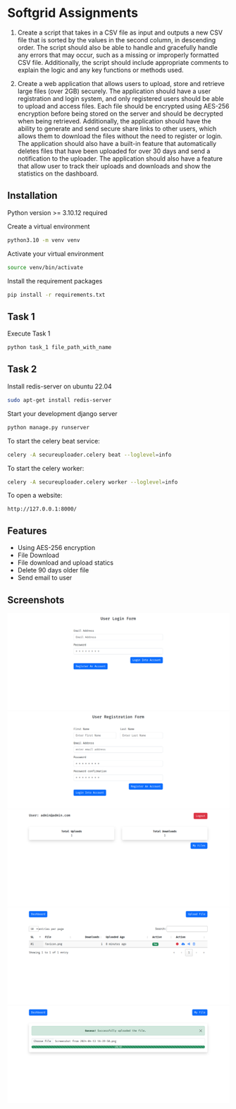 # Softgrid Assignments

1. Create a script that takes in a CSV file as input and outputs a new CSV file that is sorted by the values in the second column, in descending order. The script should also be able to handle and gracefully handle any errors that may occur, such as a missing or improperly formatted CSV file. Additionally, the script should include appropriate comments to explain the logic and any key functions or methods used.

2. Create a web application that allows users to upload, store and retrieve large files (over 2GB) securely. The application should have a user registration and login system, and only registered users should be able to upload and access files. Each file should be encrypted using AES-256 encryption before being stored on the server and should be decrypted when being retrieved. Additionally, the application should have the ability to generate and send secure share links to other users, which allows them to download the files without the need to register or login. The application should also have a built-in feature that automatically deletes files that have been uploaded for over 30 days and send a notification to the uploader. The application should also have a feature that allow user to track their uploads and downloads and show the statistics on the dashboard.


## Installation

Python version >= 3.10.12 required

Create a virtual environment

```bash
python3.10 -m venv venv
````

Activate your virtual environment

```bash
source venv/bin/activate
````

Install the requirement packages

```bash
pip install -r requirements.txt
````

## Task 1
Execute Task 1

```bash
python task_1 file_path_with_name
````

## Task 2 

Install redis-server on ubuntu 22.04

```bash
sudo apt-get install redis-server 
```

Start your development django server

```bash
python manage.py runserver
```

To start the celery beat service:

```bash
celery -A secureuploader.celery beat --loglevel=info 
```

To start the celery worker:

```bash
celery -A secureuploader.celery worker --loglevel=info
```

To open a website:

```
http://127.0.0.1:8000/
```


## Features

- Using AES-256 encryption
- File Download
- File download and upload statics
- Delete 90 days older file
- Send email to user


## Screenshots

![App Screenshot](https://github.com/developerdost/softgrid-assignment/blob/main/screenshots/screenshot_0.png?raw=true)
![App Screenshot](https://github.com/developerdost/softgrid-assignment/blob/main/screenshots/screenshot_1.png?raw=true)
![App Screenshot](https://github.com/developerdost/softgrid-assignment/blob/main/screenshots/screenshot_2.png?raw=true)
![App Screenshot](https://github.com/developerdost/softgrid-assignment/blob/main/screenshots/screenshot_3.png?raw=true)
![App Screenshot](https://github.com/developerdost/softgrid-assignment/blob/main/screenshots/screenshot_4.png?raw=true)

